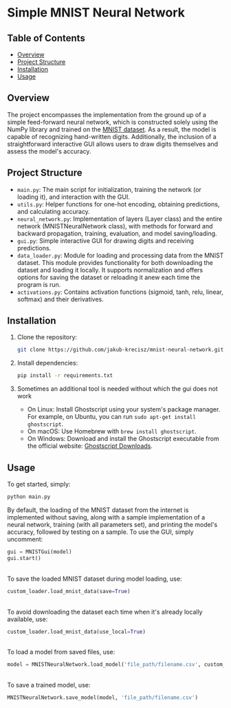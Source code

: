 # Simple MNIST Neural Network


## Table of Contents

- [Overview](#overview)
- [Project Structure](#project-structure)
- [Installation](#installation)
- [Usage](#usage)


## Overview

The project encompasses the implementation from the ground up of a simple feed-forward neural network, which is constructed solely using the NumPy library and trained on the [MNIST dataset](https://en.wikipedia.org/wiki/MNIST_database). As a result, the model is capable of recognizing hand-written digits. Additionally, the inclusion of a straightforward interactive GUI allows users to draw digits themselves and assess the model's accuracy.

## Project Structure

- `main.py`: The main script for initialization, training the network (or loading it), and interaction with the GUI.
- `utils.py`: Helper functions for one-hot encoding, obtaining predictions, and calculating accuracy.
- `neural_network.py`: Implementation of layers (Layer class) and the entire network (MNISTNeuralNetwork class), with methods for forward and backward propagation, training, evaluation, and model saving/loading.
- `gui.py`: Simple interactive GUI for drawing digits and receiving predictions.
- `data_loader.py`: Module for loading and processing data from the MNIST dataset. This module provides functionality for both downloading the dataset and loading it locally. It supports normalization and offers options for saving the dataset or reloading it anew each time the program is run.
- `activations.py`: Contains activation functions (sigmoid, tanh, relu, linear, softmax) and their derivatives.


## Installation

1. Clone the repository:

   ```bash
   git clone https://github.com/jakub-krecisz/mnist-neural-network.git
    ```

2. Install dependencies:
   
   ```bash
   pip install -r requirements.txt
   ```
   
3. Sometimes an additional tool is needed without which the gui does not work
   - On Linux: Install Ghostscript using your system's package manager. For example, on Ubuntu, you can run ```sudo apt-get install ghostscript```.
   - On macOS: Use Homebrew with `brew install ghostscript`.
   - On Windows: Download and install the Ghostscript executable from the official website: [Ghostscript Downloads](https://www.ghostscript.com/download/gsdnld.html).

## Usage

To get started, simply:
```bash
python main.py
```


By default, the loading of the MNIST dataset from the internet is implemented without saving, along with a sample implementation of a neural network, training (with all parameters set), and printing the model's accuracy, followed by testing on a sample. To use the GUI, simply uncomment:

```python
gui = MNISTGui(model)
gui.start()
```

<br>
To save the loaded MNIST dataset during model loading, use:

```python
custom_loader.load_mnist_data(save=True)
```
<br>
To avoid downloading the dataset each time when it's already locally available, use:

```python
custom_loader.load_mnist_data(use_local=True)
```
<br>
To load a model from saved files, use:

```python
model = MNISTNeuralNetwork.load_model('file_path/filename.csv', custom_loader)
```
<br>
To save a trained model, use:

```python
MNISTNeuralNetwork.save_model(model, 'file_path/filename.csv')
```
